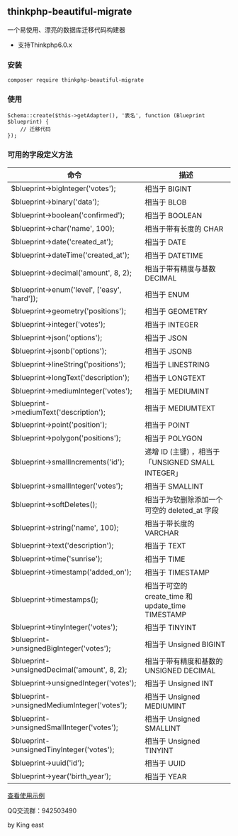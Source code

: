 ## thinkphp-beautiful-migrate

一个易使用、漂亮的数据库迁移代码构建器

* 支持Thinkphp6.0.x

### 安装

```
composer require thinkphp-beautiful-migrate
```

### 使用

```
Schema::create($this->getAdapter(), '表名', function (Blueprint $blueprint) {
    // 迁移代码
});
```

### 可用的字段定义方法

| 命令                                     | 描述                                                    |
| ---------------------------------------- | ------------------------------------------------------- |
| $blueprint->bigInteger('votes');             | 相当于 BIGINT                                           |
| $blueprint->binary('data');                  | 相当于 BLOB                                             |
| $blueprint->boolean('confirmed');            | 相当于 BOOLEAN                                          |
| $blueprint->char('name', 100);               | 相当于带有长度的 CHAR                                   |
| $blueprint->date('created_at');              | 相当于 DATE                                             |
| $blueprint->dateTime('created_at');          | 相当于 DATETIME                                         |
| $blueprint->decimal('amount', 8, 2);         | 相当于带有精度与基数 DECIMAL                            |
| $blueprint->enum('level', ['easy', 'hard']); | 相当于 ENUM                                             |
| $blueprint->geometry('positions');           | 相当于 GEOMETRY                                         |
| $blueprint->integer('votes');                | 相当于 INTEGER                                          |
| $blueprint->json('options');                 | 相当于 JSON                                             |
| $blueprint->jsonb('options');                | 相当于 JSONB                                            |
| $blueprint->lineString('positions');         | 相当于 LINESTRING                                       |
| $blueprint->longText('description');         | 相当于 LONGTEXT                                         |
| $blueprint->mediumInteger('votes');          | 相当于 MEDIUMINT                                        |
| $blueprint->mediumText('description');       | 相当于 MEDIUMTEXT                                       |
| $blueprint->point('position');               | 相当于 POINT                                            |
| $blueprint->polygon('positions');            | 相当于 POLYGON                                          |
| $blueprint->smallIncrements('id');           | 递增 ID (主键) ，相当于「UNSIGNED SMALL INTEGER」       |
| $blueprint->smallInteger('votes');           | 相当于 SMALLINT                                         |
| $blueprint->softDeletes();                   | 相当于为软删除添加一个可空的 deleted_at 字段            |
| $blueprint->string('name', 100);             | 相当于带长度的 VARCHAR                                  |
| $blueprint->text('description');             | 相当于 TEXT                                             |
| $blueprint->time('sunrise');                 | 相当于 TIME                                             |
| $blueprint->timestamp('added_on');           | 相当于 TIMESTAMP                                        |
| $blueprint->timestamps();                    | 相当于可空的 create_time 和 update_time TIMESTAMP         |
| $blueprint->tinyInteger('votes');            | 相当于 TINYINT                                          |
| $blueprint->unsignedBigInteger('votes');     | 相当于 Unsigned BIGINT                                  |
| $blueprint->unsignedDecimal('amount', 8, 2); | 相当于带有精度和基数的 UNSIGNED DECIMAL                 |
| $blueprint->unsignedInteger('votes');        | 相当于 Unsigned INT                                     |
| $blueprint->unsignedMediumInteger('votes');  | 相当于 Unsigned MEDIUMINT                               |
| $blueprint->unsignedSmallInteger('votes');   | 相当于 Unsigned SMALLINT                                |
| $blueprint->unsignedTinyInteger('votes');    | 相当于 Unsigned TINYINT                                 |
| $blueprint->uuid('id');                      | 相当于 UUID                                             |
| $blueprint->year('birth_year');              | 相当于 YEAR                                             |

[查看使用示例](./example/20210304140550_admin.php)

QQ交流群：942503490

by King east
